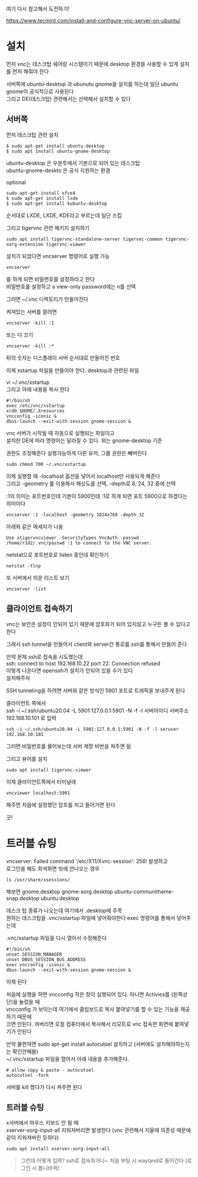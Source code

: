 
여기 다시 참고해서 도전하기!

https://www.tecmint.com/install-and-configure-vnc-server-on-ubuntu/


# 설치  
먼저 vnc는 데스크탑 쉐어링 시스템이기 때문에 desktop 환경을 사용할 수 있게 설치를 먼저 해줘야 한다  

서버쪽에 ubuntu-desktop 과 ubunutu gnome을 설치를 하는데  일단 ubuntu gnome이 공식적으로 사용된다   
그리고 DE(데스크탑) 관련해서는 선택해서 설치할 수 있다  


## 서버쪽  
먼저 데스크탑 관련 설치  
```
$ sudo apt-get install ubuntu-desktop	
$ sudo apt install ubuntu-gnome-desktop	 
```
ubuntu-desktop 은 우분투에서 기본으로 되어 있는 데스크탑  
ubuntu-gnome-deskto 은  공식 지원하는 환경  

optional
```
sudo apt-get install xfce4		
$ sudo apt-get install lxde			
$ sudo apt-get install kubuntu-desktop		
```
순서대로 LXDE, LXDE, KDE라고 부르는데 일단 스킵

그리고 tigervnc 관련 패키지 설치하기 
```
sudo apt install tigervnc-standalone-server tigervnc-common tigervnc-xorg-extension tigervnc-viewer
```

설치가 되었다면 vncserver 명령어로 실행 가능   
```
vncserver
```
를 하게 되면 비밀번호를 설정하라고 한다  
비밀번호를 설정하고 a view-only password에는 n를 선택  

그러면 ~/.vnc 디렉토리가 만들어진다  


켜져있는 서버를 끌려면  
```
vncserver -kill :1
```
또는 다 끄기  
```
vncserver -kill :*
```
뒤의 숫자는 디스플레이 서버 순서대로 만들어진 번호  



이제 xstartup 파일을 만들어야 한다. desktop과 관련된 파일
 
vi ~/.vnc/xstartup   
그리고 아래 내용을 복사 한다 
```
#!/bin/sh
exec /etc/vnc/xstartup
xrdb $HOME/.Xresources
vncconfig -iconic &
dbus-launch --exit-with-session gnome-session &
```
vnc 서버가 시작될 때 자동으로 실행되는 파일이고   
설치한 DE에 따라 명령어는 달라질 수 있다. 위는 gnome-desktop 기준  


권한도 조정해준다  실행가능하게 다른 유저, 그룹 권한은 빼버린다  

```
sudo chmod 700 ~/.vnc/xstartup 
```

이제 실행할 때 -localhost 옵션을 넣어서 localhost만 사용되게 해준다   
그리고 -geometry 를 이용해서 해상도를 선택, -depth로 8, 24, 32 중에 선택  

:1의 의미는 포트번호인데 기본이 5900인데 :1로 하게 되면 포트 5900으로 하겠다는 의미이다  

```
vncserver :1 -localhost -geometry 1024x768 -depth 32
```

아래와 같은 메세지가 나옴
```
Use xtigervncviewer -SecurityTypes VncAuth -passwd /home/r1d2/.vnc/passwd :1 to connect to the VNC server.
```

netstat으로 포트번호로 listen 중인데 확인하기
```
netstat -tlnp 
```
또 서버에서 띄운 리스트 보기   
```
vncserver -list
```


## 클라이언트 접속하기
vnc는 보안은 설정이 안되어 있기 때문에  암호화가 되어 있지않고 누구든 볼 수 있다고 한다   

그래서 ssh tunnel을 만들어서 client와 server간 통로를 ssh를 통해서 만들어 준다 

만약 문제 ssh로 접속을 시도했는데   
ssh: connect to host 192.168.10.22 port 22: Connection refused  
이렇게 나온다면 openssh가 설치가 안되어 있을 수가 있다  
설치해주자  

SSH tunneling을 하려면 서버와 같은 방식인 5901 포트로 트래픽을 보내주게 된다   

클라이언트 쪽에서  
ssh -i ~/.ssh/ubuntu20.04 -L 5901:127.0.0.1:5901 -N -f -l 서버아이디 서버주소192.168.10.101   로 입력  

```
ssh -i ~/.ssh/ubuntu20.04 -L 5901:127.0.0.1:5901 -N -f -l seruser 192.168.10.101
```
그러면 비밀번호를 물어보는데 서버 계정 비번을 쳐주면 됨   

그리고 뷰어를 설치
```
sudo apt install tigervnc-viewer
```


이제 클라이언트쪽에서 터미널에 
```
vncviewer localhost:5901
```
해주면  처음에 설정했던 암호를 치고 들어가면 된다   

굿!



# 트러블 슈팅

vncserver: Failed command '/etc/X11/Xvnc-session': 256! 발생하고   
로그인을 해도 회색화면 밖에 안나오는 경우   


```
ls /usr/share/xsessions/   
```
해보면 
gnome.desktop  gnome-xorg.desktop  ubuntu-communitheme-snap.desktop  ubuntu.desktop

데스크 탑 종류가 나오는데 여기에서 .desktop에 주목  
원하는 데스크탑을 .vnc/xstartup 파일에 넣어줘야한다  exec 명령어를 통해서 넣어주는데  

.vnc/xstartup 파일을 다시 열어서 수정해준다
```
#!/bin/sh
unset SESSION_MANAGER
unset DBUS_SESSION_BUS_ADDRESS
exec vncconfig -iconic &
dbus-launch --exit-with-session gnome-session &
```

이제 된다  


처음에 실행을 하면 vncconfig 작은 창이 실행되어 있다. 아니면 Activies를 (왼쪽상단)을 눌렀을 때  
vncconfig 가 보이는데 여기에서 클립보드로 복사 붙여넣기를 할 수 있는 기능을 제공하기 때문에  
끄면 안된다. 꺼버리면 로컬 컴퓨터에서 복사해서 리모트로 vnc 접속한 화면에 붙여넣기가 안된다  

만약 불편하면 sudo apt-get install autocutsel 설치하고 (서버에도 설치해야하는지는 확인안해봄)  
~/.vnc/xstartup 파일을 열어서 아래 내용을 추가해준다. 
```
# allow copy & paste - autocutsel
autocutsel -fork 
```
서버를 kill 했다가 다시 켜주면 된다 



## 트러블 슈팅 
x서버에서 마우스 키보드 안 될 때  
xserver-xorg-input-all 지워져버리면 발생한다 (vnc 관련해서 지울때 의존성 때문에 같이 지워져버린 듯하다)
```
sudo apt install xserver-xorg-input-all
```
> 그런데 어떻게 입력? ssh로 접속하거나~ 처음 부팅 시 wayland로 들어간다 (로그인 시 톱니바퀴)


